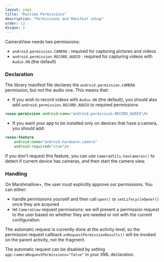 ```yaml
---
layout: page
title: "Runtime Permissions"
description: "Permissions and Manifest setup"
order: 13
disqus: 1
---
```


CameraView needs two permissions:

- `android.permission.CAMERA` : required for capturing pictures and videos
- `android.permission.RECORD_AUDIO` : required for capturing videos with `Audio.ON` (the default)

### Declaration

The library manifest file declares the `android.permission.CAMERA` permission, but not the audio one.
This means that:

- If you wish to record videos with `Audio.ON` (the default), you should also add
  `android.permission.RECORD_AUDIO` to required permissions

```xml
<uses-permission android:name="android.permission.RECORD_AUDIO"/>
```

- If you want your app to be installed only on devices that have a camera, you should add:

```xml
<uses-feature
    android:name="android.hardware.camera"
    android:required="true"/>
```

If you don't request this feature, you can use `CameraUtils.hasCameras()` to detect if current
device has cameras, and then start the camera view.

### Handling

On Marshmallow+, the user must explicitly approve our permissions. You can either:

- handle permissions yourself and then call `open()` or `setLifecycleOwner()` once they are acquired
- let `CameraView` request permissions: we will present a permission request to the user based on
  whether they are needed or not with the current configuration.
  
The automatic request is currently done at the activity level, so the permission request callback 
`onRequestPermissionResults()` will be invoked on the parent activity, not the fragment.

The automatic request can be disabled by setting `app:cameraRequestPermissions="false"` in your
XML declaration.